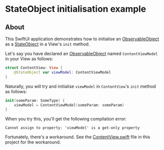 # StateObject initialisation example

## About

This SwiftUI application demonstrates how to initialise an [ObservableObject][1] as a [StateObject][2] in a View's `init` method.

Let's say you have declared an [ObservableObject][1] named `ContentViewModel` in your View as follows:

```swift
struct ContentView: View {
    @StateObject var viewModel: ContentViewModel
}
```

Naturally, you will try and initialise `viewModel` in `ContentView`'s `init` method as follows:

```swift
init(someParam: SomeType) {
    viewModel = ContentViewModel(someParam: someParam)
}
```

When you try this, you'll get the following compilation error:

```none
Cannot assign to property: 'viewModel' is a get-only property
```

Fortunately, there's a workaround. See the [ContentView.swift][3] file in this project for the workaround.

[1]: https://developer.apple.com/documentation/combine/observableobject
[2]: https://developer.apple.com/documentation/swiftui/stateobject
[3]: App7/ContentView.swift
